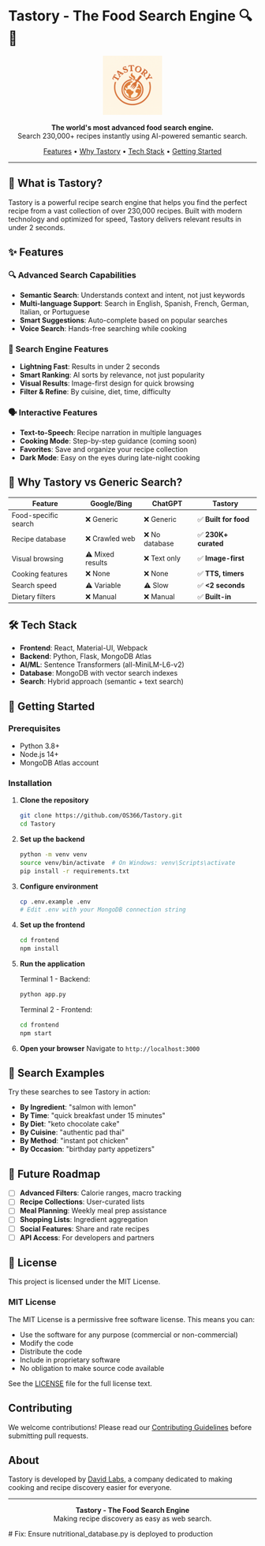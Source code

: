 # Tastory - The Food Search Engine 🔍🍳

<p align="center">
  <img src="frontend/public/images/logo.png" alt="Tastory Logo" width="120">
</p>

<p align="center">
  <strong>The world's most advanced food search engine.</strong><br>
  Search 230,000+ recipes instantly using AI-powered semantic search.
</p>

<p align="center">
  <a href="#features">Features</a> •
  <a href="#why-tastory">Why Tastory</a> •
  <a href="#tech-stack">Tech Stack</a> •
  <a href="#getting-started">Getting Started</a>
</p>

---

## 🚀 What is Tastory?

Tastory is a powerful recipe search engine that helps you find the perfect recipe from a vast collection of over 230,000 recipes. Built with modern technology and optimized for speed, Tastory delivers relevant results in under 2 seconds.

## ✨ Features

### 🔍 **Advanced Search Capabilities**

- **Semantic Search**: Understands context and intent, not just keywords
- **Multi-language Support**: Search in English, Spanish, French, German, Italian, or Portuguese
- **Smart Suggestions**: Auto-complete based on popular searches
- **Voice Search**: Hands-free searching while cooking

### 🎯 **Search Engine Features**

- **Lightning Fast**: Results in under 2 seconds
- **Smart Ranking**: AI sorts by relevance, not just popularity
- **Visual Results**: Image-first design for quick browsing
- **Filter & Refine**: By cuisine, diet, time, difficulty

### 🗣️ **Interactive Features**

- **Text-to-Speech**: Recipe narration in multiple languages
- **Cooking Mode**: Step-by-step guidance (coming soon)
- **Favorites**: Save and organize your recipe collection
- **Dark Mode**: Easy on the eyes during late-night cooking

## 🤔 Why Tastory vs Generic Search?

| Feature              | Google/Bing      | ChatGPT        | **Tastory**           |
| -------------------- | ---------------- | -------------- | --------------------- |
| Food-specific search | ❌ Generic       | ❌ Generic     | ✅ **Built for food** |
| Recipe database      | ❌ Crawled web   | ❌ No database | ✅ **230K+ curated**  |
| Visual browsing      | ⚠️ Mixed results | ❌ Text only   | ✅ **Image-first**    |
| Cooking features     | ❌ None          | ❌ None        | ✅ **TTS, timers**    |
| Search speed         | ⚠️ Variable      | ⚠️ Slow        | ✅ **<2 seconds**     |
| Dietary filters      | ❌ Manual        | ❌ Manual      | ✅ **Built-in**       |

## 🛠️ Tech Stack

- **Frontend**: React, Material-UI, Webpack
- **Backend**: Python, Flask, MongoDB Atlas
- **AI/ML**: Sentence Transformers (all-MiniLM-L6-v2)
- **Database**: MongoDB with vector search indexes
- **Search**: Hybrid approach (semantic + text search)

## 🚦 Getting Started

### Prerequisites

- Python 3.8+
- Node.js 14+
- MongoDB Atlas account

### Installation

1. **Clone the repository**

   ```bash
   git clone https://github.com/OS366/Tastory.git
   cd Tastory
   ```

2. **Set up the backend**

   ```bash
   python -m venv venv
   source venv/bin/activate  # On Windows: venv\Scripts\activate
   pip install -r requirements.txt
   ```

3. **Configure environment**

   ```bash
   cp .env.example .env
   # Edit .env with your MongoDB connection string
   ```

4. **Set up the frontend**

   ```bash
   cd frontend
   npm install
   ```

5. **Run the application**

   Terminal 1 - Backend:

   ```bash
   python app.py
   ```

   Terminal 2 - Frontend:

   ```bash
   cd frontend
   npm start
   ```

6. **Open your browser**
   Navigate to `http://localhost:3000`

## 🎯 Search Examples

Try these searches to see Tastory in action:

- **By Ingredient**: "salmon with lemon"
- **By Time**: "quick breakfast under 15 minutes"
- **By Diet**: "keto chocolate cake"
- **By Cuisine**: "authentic pad thai"
- **By Method**: "instant pot chicken"
- **By Occasion**: "birthday party appetizers"

## 🔮 Future Roadmap

- [ ] **Advanced Filters**: Calorie ranges, macro tracking
- [ ] **Recipe Collections**: User-curated lists
- [ ] **Meal Planning**: Weekly meal prep assistance
- [ ] **Shopping Lists**: Ingredient aggregation
- [ ] **Social Features**: Share and rate recipes
- [ ] **API Access**: For developers and partners

## 📄 License

This project is licensed under the MIT License.

### MIT License

The MIT License is a permissive free software license. This means you can:

- Use the software for any purpose (commercial or non-commercial)
- Modify the code
- Distribute the code
- Include in proprietary software
- No obligation to make source code available

See the [LICENSE](LICENSE) file for the full license text.

## Contributing

We welcome contributions! Please read our [Contributing Guidelines](CONTRIBUTING.md) before submitting pull requests.

## About

Tastory is developed by [David Labs](https://www.davidlabs.ca), a company dedicated to making cooking and recipe discovery easier for everyone.

---

<p align="center">
  <strong>Tastory - The Food Search Engine</strong><br>
  Making recipe discovery as easy as web search.
</p>
# Fix: Ensure nutritional_database.py is deployed to production
